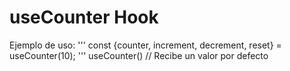 # useCounter Hook
Ejemplo de uso:
            '''
                const {counter, increment, decrement, reset} = useCounter(10);
            '''
            useCounter() // Recibe un valor por defecto